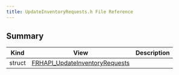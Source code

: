 ```yaml
---
title: UpdateInventoryRequests.h File Reference
---
```


## Summary
| Kind | View | Description |
|------|------|-------------|
|struct|[FRHAPI_UpdateInventoryRequests](/unreal-plugins/all/structfrhapi__updateinventoryrequests/#structFRHAPI__UpdateInventoryRequests)||
